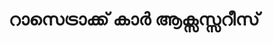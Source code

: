 ---
title: "റാസെട്രാക്ക് കാർ ആക്സസ്സറീസ്"
url: /vaalllppilllli-muvaarrrrupulll/rraasettraakk-kaa-aaksssrriis/
shop: car parts
---